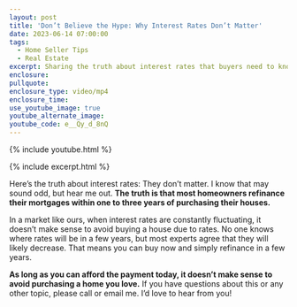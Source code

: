 ```yaml
---
layout: post
title: 'Don’t Believe the Hype: Why Interest Rates Don’t Matter'
date: 2023-06-14 07:00:00
tags:
  - Home Seller Tips
  - Real Estate
excerpt: Sharing the truth about interest rates that buyers need to know.
enclosure:
pullquote:
enclosure_type: video/mp4
enclosure_time:
use_youtube_image: true
youtube_alternate_image:
youtube_code: e__Qy_d_8nQ
---
```

{% include youtube.html %}

{% include excerpt.html %}

Here’s the truth about interest rates: They don’t matter. I know that may sound odd, but hear me out. **The truth is that most homeowners refinance their mortgages within one to three years of purchasing their houses.&nbsp;**

In a market like ours, when interest rates are constantly fluctuating, it doesn’t make sense to avoid buying a house due to rates. No one knows where rates will be in a few years, but most experts agree that they will likely decrease. That means you can buy now and simply refinance in a few years.&nbsp;

**As long as you can afford the payment today, it doesn’t make sense to avoid purchasing a home you love.** If you have questions about this or any other topic, please call or email me. I’d love to hear from you!
